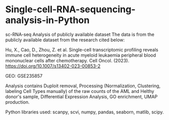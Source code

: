# Single-cell-RNA-sequencing-analysis-in-Python
sc-RNA-seq Analysis of publicly available dataset 
The data is from the publicly available dataset from the research cited below:

Hu, X., Cao, D., Zhou, Z. et al. Single-cell transcriptomic profiling reveals immune cell heterogeneity in acute myeloid leukaemia peripheral blood mononuclear cells after chemotherapy. Cell Oncol. (2023). https://doi.org/10.1007/s13402-023-00853-2

GEO: GSE235857

Analysis contains Duploit removal, Processing (Normalization, Clustering, labeling Cell Types manually) of the raw counts of the AML and Helthy donor's sample, Differential Expression Analysis, GO enrichment, UMAP production.

Python libraries used: scanpy, scvi, numpy, pandas, seaborn, matlib, scipy.

